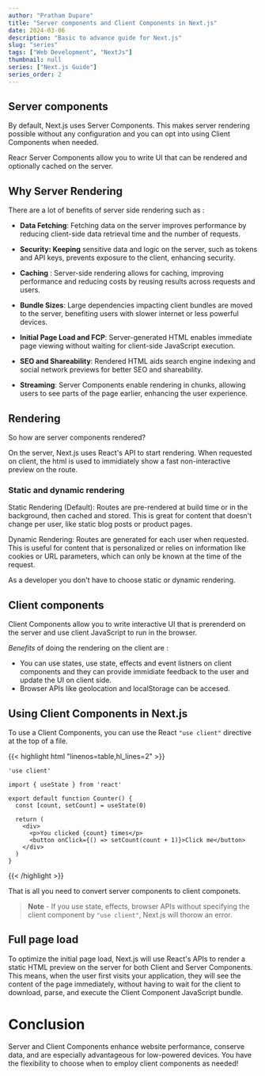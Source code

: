 ```yaml
---
author: "Pratham Dupare"
title: "Server components and Client Components in Next.js"
date: 2024-03-06
description: "Basic to advance guide for Next.js"
slug: "series"
tags: ["Web Development", "NextJs"]
thumbnail: null
series: ["Next.js Guide"]
series_order: 2
---
```


## Server components

By default, Next.js uses Server Components. This makes server rendering possible without any configuration and you can opt into using Client Components when needed.

Reacr Server Components allow you to write UI that can be rendered and optionally cached on the server.

## Why Server Rendering

There are a lot of benefits of server side rendering such as :

- **Data Fetching**: Fetching data on the server improves performance by reducing client-side data retrieval time and the number of requests.

- **Security: Keeping** sensitive data and logic on the server, such as tokens and API keys, prevents exposure to the client, enhancing security.

- **Caching** : Server-side rendering allows for caching, improving performance and reducing costs by reusing results across requests and users.

- **Bundle Sizes**: Large dependencies impacting client bundles are moved to the server, benefiting users with slower internet or less powerful devices.

- **Initial Page Load and FCP**: Server-generated HTML enables immediate page viewing without waiting for client-side JavaScript execution.

- **SEO and Shareability**: Rendered HTML aids search engine indexing and social network previews for better SEO and shareability.

- **Streaming**: Server Components enable rendering in chunks, allowing users to see parts of the page earlier, enhancing the user experience.

## Rendering

So how are server components rendered?

On the server, Next.js uses React's API to start rendering. When requested on client, the html is used to immidiately show a fast non-interactive preview on the route.

### Static and dynamic rendering

Static Rendering (Default):
Routes are pre-rendered at build time or in the background, then cached and stored. This is great for content that doesn't change per user, like static blog posts or product pages.

Dynamic Rendering:
Routes are generated for each user when requested. This is useful for content that is personalized or relies on information like cookies or URL parameters, which can only be known at the time of the request.

As a developer you don't have to choose static or dynamic rendering.

## Client components

Client Components allow you to write interactive UI that is prerenderd on the server and use client JavaScript to run in the browser.

_Benefits_ of doing the rendering on the client are :

- You can use states, use state, effects and event listners on client components and they can provide immidiate feedback to the user and update the UI on client side.
- Browser APIs like geolocation and localStorage can be accesed.

## Using Client Components in Next.js

To use a Client Components, you can use the React `"use client"` directive at the top of a file.

{{< highlight html "linenos=table,hl_lines=2" >}}

```
'use client'

import { useState } from 'react'

export default function Counter() {
  const [count, setCount] = useState(0)

  return (
    <div>
      <p>You clicked {count} times</p>
      <button onClick={() => setCount(count + 1)}>Click me</button>
    </div>
  )
}
```

{{< /highlight >}}

That is all you need to convert server components to client componets.

> **Note** - If you use state, effects, browser APIs without specifying the client component by `"use client"`, Next.js will thorow an error.

## Full page load

To optimize the initial page load, Next.js will use React's APIs to render a static HTML preview on the server for both Client and Server Components. This means, when the user first visits your application, they will see the content of the page immediately, without having to wait for the client to download, parse, and execute the Client Component JavaScript bundle.

# Conclusion

Server and Client Components enhance website performance, conserve data, and are especially advantageous for low-powered devices. You have the flexibility to choose when to employ client components as needed!
